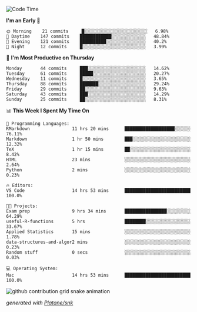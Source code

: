 <!--START_SECTION:waka-->
![Code Time](http://img.shields.io/badge/Code%20Time-146%20hrs%2021%20mins-blue)

**I'm an Early 🐤** 

```text
🌞 Morning    21 commits     █░░░░░░░░░░░░░░░░░░░░░░░░   6.98% 
🌆 Daytime    147 commits    ████████████░░░░░░░░░░░░░   48.84% 
🌃 Evening    121 commits    ██████████░░░░░░░░░░░░░░░   40.2% 
🌙 Night      12 commits     █░░░░░░░░░░░░░░░░░░░░░░░░   3.99%

```
📅 **I'm Most Productive on Thursday** 

```text
Monday       44 commits     ███░░░░░░░░░░░░░░░░░░░░░░   14.62% 
Tuesday      61 commits     █████░░░░░░░░░░░░░░░░░░░░   20.27% 
Wednesday    11 commits     █░░░░░░░░░░░░░░░░░░░░░░░░   3.65% 
Thursday     88 commits     ███████░░░░░░░░░░░░░░░░░░   29.24% 
Friday       29 commits     ██░░░░░░░░░░░░░░░░░░░░░░░   9.63% 
Saturday     43 commits     ███░░░░░░░░░░░░░░░░░░░░░░   14.29% 
Sunday       25 commits     ██░░░░░░░░░░░░░░░░░░░░░░░   8.31%

```


📊 **This Week I Spent My Time On** 

```text
💬 Programming Languages: 
RMarkdown                11 hrs 20 mins      ███████████████████░░░░░░   76.11% 
Markdown                 1 hr 50 mins        ███░░░░░░░░░░░░░░░░░░░░░░   12.32% 
TeX                      1 hr 15 mins        ██░░░░░░░░░░░░░░░░░░░░░░░   8.42% 
HTML                     23 mins             ░░░░░░░░░░░░░░░░░░░░░░░░░   2.64% 
Python                   2 mins              ░░░░░░░░░░░░░░░░░░░░░░░░░   0.23%

🔥 Editors: 
VS Code                  14 hrs 53 mins      █████████████████████████   100.0%

🐱‍💻 Projects: 
Exam prep                9 hrs 34 mins       ████████████████░░░░░░░░░   64.29% 
useful-R-functions       5 hrs               ████████░░░░░░░░░░░░░░░░░   33.67% 
Applied Statistics       15 mins             ░░░░░░░░░░░░░░░░░░░░░░░░░   1.78% 
data-structures-and-algor2 mins              ░░░░░░░░░░░░░░░░░░░░░░░░░   0.23% 
Random stuff             0 secs              ░░░░░░░░░░░░░░░░░░░░░░░░░   0.03%

💻 Operating System: 
Mac                      14 hrs 53 mins      █████████████████████████   100.0%

```


<!--END_SECTION:waka-->


<!--Snake Game-->
![github contribution grid snake animation](https://raw.githubusercontent.com/viggo-gascou/viggo-gascou/output/github-contribution-grid-snake.svg)

_generated with [Platane/snk](https://github.com/Platane/snk)_
<!--Snake Game-->

